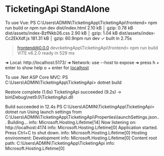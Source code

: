 # TicketingApi StandAlone

To use Vue:
PS C:\Users\ADMIN\TicketingApp\TicketingApi\frontend> npm run build or npm run dev
dist/index.html                   2.10 kB │ gzip:  0.78 kB
dist/assets/index-BzfNkb26.css    2.90 kB │ gzip:  1.04 kB
dist/assets/index-Cc2EkXdf.js   181.31 kB │ gzip: 60.9npm run dev
✓ built in 2.75s
> frontend@0.0.0 devcketingApp\TicketingApi\frontend> npm run build
  VITE v6.2.0  ready in 529 ms

  ➜  Local:   http://localhost:5173/
  ➜  Network: use --host to expose
  ➜  press h + enter to show help
o + enter for [localhost](http://localhost:5173/#create-ticket)

To use .Net ASP Core MVC:
PS C:\Users\ADMIN\TicketingApp\TicketingApi> dotnet build
>>
Restore complete (1.6s)
  TicketingApi succeeded (9.2s) → bin\Debug\net9.0\TicketingApi.dll

Build succeeded in 12.4s
PS C:\Users\ADMIN\TicketingApp\TicketingApi> dotnet run
Using launch settings from C:\Users\ADMIN\TicketingApp\TicketingApi\Properties\launchSettings.json...
Building...
info: Microsoft.Hosting.Lifetime[14]
      Now listening on: http://localhost:4174
info: Microsoft.Hosting.Lifetime[0]
      Application started. Press Ctrl+C to shut down.
info: Microsoft.Hosting.Lifetime[0]
      Hosting environment: Development
info: Microsoft.Hosting.Lifetime[0]
      Content root path: C:\Users\ADMIN\TicketingApp\TicketingApi
info: Microsoft.Hosting.Lifetime[0]
